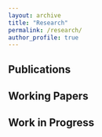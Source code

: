 ```yaml
---
layout: archive
title: "Research"
permalink: /research/
author_profile: true
---
```


## Publications

## Working Papers

## Work in Progress



<!-- {% if author.googlescholar %}
  You can also find my articles on <u><a href="{{author.googlescholar}}">my Google Scholar profile</a>.</u>
{% endif %}

{% include base_path %}

{% for post in site.research reversed %}
  {% include archive-single.html %}
{% endfor %}
 -->
